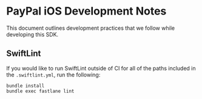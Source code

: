 # PayPal iOS Development Notes

This document outlines development practices that we follow while developing this SDK.

## SwiftLint

If you would like to run SwiftLint outside of CI for all of the paths included in the `.swiftlint.yml`, run the following:

```
bundle install
bundle exec fastlane lint
```

